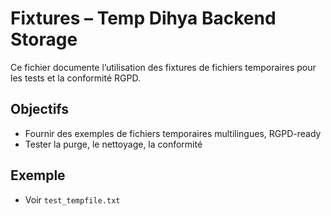 # Fixtures – Temp Dihya Backend Storage

Ce fichier documente l’utilisation des fixtures de fichiers temporaires pour les tests et la conformité RGPD.

## Objectifs
- Fournir des exemples de fichiers temporaires multilingues, RGPD-ready
- Tester la purge, le nettoyage, la conformité

## Exemple
- Voir `test_tempfile.txt`
